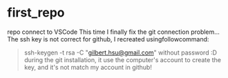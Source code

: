 # first_repo
repo connect to VSCode
This time I finally fix the git connection problem...
The ssh key is not correct for github, I recreated usingfollowcommand:
> ssh-keygen -t rsa -C "gilbert.hsu@gmail.com" 
without password :D
during the git installation, it use the computer's account to create the key, and it's not match my account in github!

